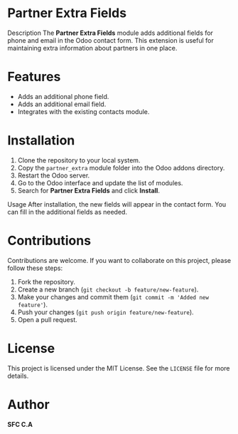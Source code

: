 # Partner Extra Fields

 Description
The **Partner Extra Fields** module adds additional fields for phone and email in the Odoo contact form. This extension is useful for maintaining extra information about partners in one place.

# Features
- Adds an additional phone field.
- Adds an additional email field.
- Integrates with the existing contacts module.

# Installation
1. Clone the repository to your local system.
2. Copy the `partner_extra` module folder into the Odoo addons directory.
3. Restart the Odoo server.
4. Go to the Odoo interface and update the list of modules.
5. Search for **Partner Extra Fields** and click **Install**.

 Usage
After installation, the new fields will appear in the contact form. You can fill in the additional fields as needed.

# Contributions
Contributions are welcome. If you want to collaborate on this project, please follow these steps:
1. Fork the repository.
2. Create a new branch (`git checkout -b feature/new-feature`).
3. Make your changes and commit them (`git commit -m 'Added new feature'`).
4. Push your changes (`git push origin feature/new-feature`).
5. Open a pull request.

# License
This project is licensed under the MIT License. See the `LICENSE` file for more details.

# Author
**SFC C.A**  


